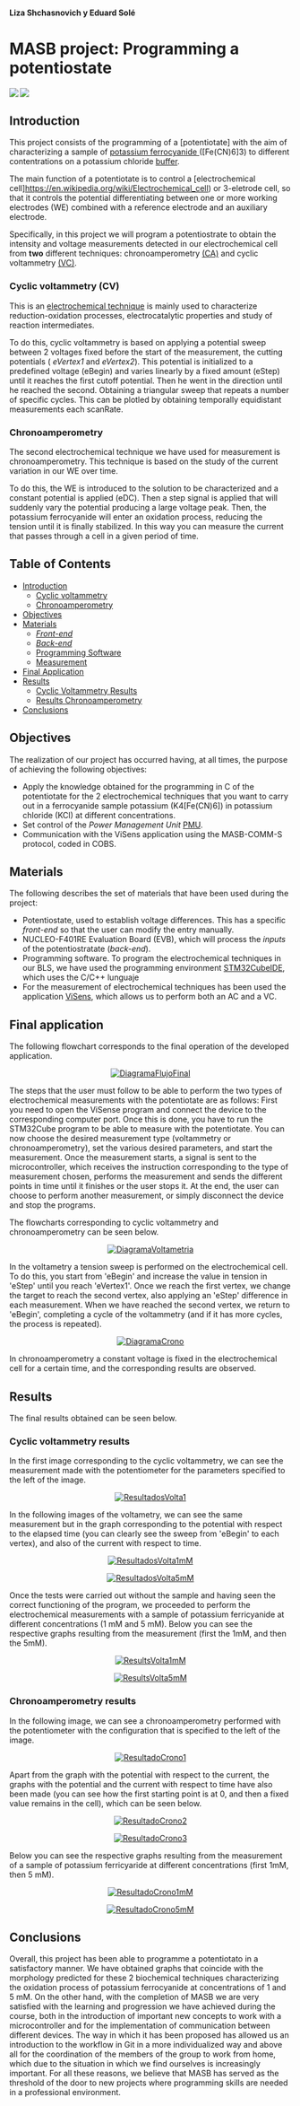 [//]: # (Contacto Linkedin:Liza https://www.linkedin.com/in/liza-s-97a01597, Edu https://www.linkedin.com/in/eduard-sol%C3%A9-galindo-07a1891ba/ )

#### Liza Shchasnovich y Eduard Solé

# **MASB project: Programming a potentiostate**

<img align="left" src="https://img.shields.io/badge/Project-Potentiostate-yellow"><img align="left" src="https://img.shields.io/badge/Environment-STM32CubeIDE-blue"></br>


## **Introduction**

This project consists of the programming of a [potentiotate] with the aim of characterizing a sample of [potassium ferrocyanide ](https://en.wikipedia.org/wiki/Potassium_ferricyanide)([Fe(CN)6]3) to different contentrations on a potassium chloride [buffer](https://chem.libretexts.org/Bookshelves/Physical_and_Theoretical_Chemistry_Textbook_Maps/Supplemental_Modules_(Physical_and_Theoretical_Chemistry)/Acids_and_Bases/Buffers).

The main function of a potentiotate is to control a [electrochemical cell]https://en.wikipedia.org/wiki/Electrochemical_cell) or 3-eletrode cell, so that it controls the potential differentiating between one or more working electrodes (WE) combined with a reference electrode and an auxiliary electrode.

Specifically, in this project we will program a potentiostrate to obtain the intensity and voltage measurements detected in our electrochemical cell from **two** different techniques: chronoamperometry [(CA)](#CA) and cyclic voltammetry [(VC)](#CV).

### **Cyclic voltammetry (CV)**

This is an [electrochemical technique](https://chem.libretexts.org/Bookshelves/Analytical_Chemistry/Supplemental_Modules_(Analytical_Chemistry)/Instrumental_Analysis/Cyclic_Voltammetry) is mainly used to characterize reduction-oxidation processes, electrocatalytic properties and study of reaction intermediates.

To do this, cyclic voltammetry is based on applying a potential sweep between 2 voltages fixed before the start of the measurement, the cutting potentials ( _eVertex1_ and _eVertex2_). This potential is initialized to a predefined voltage (eBegin) and varies linearly by a fixed amount (eStep) until it reaches the first cutoff potential. Then he went in the direction until he reached the second. Obtaining a triangular sweep that repeats a number of specific cycles. This can be plotled by obtaining temporally equidistant measurements each scanRate.

### **Chronoamperometry**

The second electrochemical technique we have used for measurement is chronoamperometry. This technique is based on the study of the current variation in our WE over time.

To do this, the WE is introduced to the solution to be characterized and a constant potential is applied (eDC). Then a step signal is applied that will suddenly vary the potential producing a large voltage peak. Then, the potassium ferrocyanide will enter an oxidation process, reducing the tension until it is finally stabilized. In this way you can measure the current that passes through a cell in a given period of time.



## **Table of Contents**

- [Introduction](#este-project-consists)
  - [Cyclic voltammetry](#voltametria-cyclical)
  - [Chronoamperometry](#cronoamperometria)
- [Objectives](#objetivos)
- [Materials](#materiales)
  - [_Front-end_](#front-end)
  - [_Back-end_](#back-end)
  - [Programming Software](#stm32cubeide)
  - [Measurement](#visens)
- [Final Application](#aplicación-final)
- [Results](#resultados)
  - [Cyclic Voltammetry Results](#resultados-voltametria-ciclica)
  - [Results Chronoamperometry](#resultados-chronoamperometry)
- [Conclusions](#conclusiones)



## **Objectives**

The realization of our project has occurred having, at all times, the purpose of achieving the following objectives:

- Apply the knowledge obtained for the programming in C of the potentiotate for the 2 electrochemical techniques that you want to carry out in a ferrocyanide sample
potassium (K4[Fe(CN)6]) in potassium chloride (KCl) at different concentrations.
- Set control of the _Power Management Unit_ [PMU](#PMU).
- Communication with the ViSens application using the MASB-COMM-S protocol, coded in COBS.



## **Materials**

The following describes the set of materials that have been used during the project:

- Potentiostate, used to establish voltage differences. This has a specific _front-end_ so that the user can modify the entry manually.
- NUCLEO-F401RE Evaluation Board (EVB), which will process the _inputs_ of the potentiostratate (_back-end_).
- Programming software. To program the electrochemical techniques in our BLS, we have used the programming environment [STM32CubeIDE](https://www.st.com/en/development-tools/stm32cubeide.html), which uses the C/C++ lunguaje
- For the measurement of electrochemical techniques has been used the application [ViSens](https://github.com/Albert-Alvarez/viSens-S/releases/tag/v0.2.0), which allows us to perform both an AC and a VC.

## **Final application**


The following flowchart corresponds to the final operation of the developed application.

<p align="center">
<a href="Docs/assets/FlujoFinal.png">
<img src="Docs/assets/FlujoFinal.png" alt="DiagramaFlujoFinal" />
</a>
</p>


The steps that the user must follow to be able to perform the two types of electrochemical measurements with the potentiotate are as follows:
First you need to open the ViSense program and connect the device to the corresponding computer port.
Once this is done, you have to run the STM32Cube program to be able to measure with the potentiotate.
You can now choose the desired measurement type (voltammetry or chronoamperometry), set the various desired parameters, and start the measurement.
Once the measurement starts, a signal is sent to the microcontroller, which receives the instruction corresponding to the type of measurement chosen, performs the measurement and sends the different points in time until it finishes or the user stops it. At the end, the user can choose to perform another measurement, or simply disconnect the device and stop the programs.

The flowcharts corresponding to cyclic voltammetry and chronoamperometry can be seen below.

<p align="center">
<a href="https://github.com/Biomedical-Electronics/masb-pot-s-gg/tree/master/Docs/assets/Volta.png">
<img src="https://github.com/Biomedical-Electronics/masb-pot-s-gg/tree/master/Docs/assets/Volta.png" alt="DiagramaVoltametria" />
</a>
</p>


In the voltametry a tension sweep is performed on the electrochemical cell. To do this, you start from 'eBegin' and increase the value in tension in 'eStep' until you reach 'eVertex1'. Once we reach the first vertex, we change the target to reach the second vertex, also applying an 'eStep' difference in each measurement. When we have reached the second vertex, we return to 'eBegin', completing a cycle of the voltammetry (and if it has more cycles, the process is repeated).
<p align="center">
<a href="https://github.com/Biomedical-Electronics/masb-pot-s-gg/tree/master/Docs/assets/Crono.png">
<img src="https://github.com/Biomedical-Electronics/masb-pot-s-gg/tree/master/Docs/assets/Crono.png" alt="DiagramaCrono" />
</a>
</p>


In chronoamperometry a constant voltage is fixed in the electrochemical cell for a certain time, and the corresponding results are observed.

## Results

The final results obtained can be seen below.

### **Cyclic voltammetry results**

In the first image corresponding to the cyclic voltammetry, we can see the measurement made with the potentiometer for the parameters specified to the left of the image.

<p align="center">
<a href="https://github.com/Biomedical-Electronics/masb-pot-s-gg/tree/master/Docs/assets/ResultadoVolta1.png">
<img src="https://github.com/Biomedical-Electronics/masb-pot-s-gg/tree/master/Docs/assets/ResultadoVolta1.png" alt="ResultadosVolta1" />
</a>
</p>


In the following images of the voltametry, we can see the same measurement but in the graph corresponding to the potential with respect to the elapsed time (you can clearly see the sweep from 'eBegin' to each vertex), and also of the current with respect to time.

<p align="center">
<a href="https://github.com/Biomedical-Electronics/masb-pot-s-gg/tree/master/Docs/assets/ResultadoVolta1mM.png">
<img src="https://github.com/Biomedical-Electronics/masb-pot-s-gg/tree/master/Docs/assets/ResultadoVolta1mM.png" alt="ResultadosVolta1mM" />
</a>
</p>

<p align="center">
<a href="https://github.com/Biomedical-Electronics/masb-pot-s-gg/tree/master/Docs/assets/ResultadoVolta5mM.png">
<img src="https://github.com/Biomedical-Electronics/masb-pot-s-gg/tree/master/Docs/assets/ResultadoVolta5mM.png" alt="ResultadosVolta5mM" />
</a>
</p>


Once the tests were carried out without the sample and having seen the correct functioning of the program, we proceeded to perform the electrochemical measurements with a sample of potassium ferricyanide at different concentrations (1 mM and 5 mM). Below you can see the respective graphs resulting from the measurement (first the 1mM, and then the 5mM).

<p align="center">
<a href="https://github.com/Biomedical-Electronics/masb-pot-s-gg/tree/master/Docs/assets/ResultadoVolta1mM.png">
<img src="https://github.com/Biomedical-Electronics/masb-pot-s-gg/tree/master/Docs/assets/ResultadoVolta1mM.png" alt="ResultsVolta1mM" />
</a>
</p>


<p align="center">
<a href="https://github.com/Biomedical-Electronics/masb-pot-s-gg/tree/master/Docs/assets/ResultadoVolta5mM.png">
<img src="https://github.com/Biomedical-Electronics/masb-pot-s-gg/tree/master/Docs/assets/ResultadoVolta5mM.png" alt="ResultsVolta5mM" />
</a>
</p>


### **Chronoamperometry results**

In the following image, we can see a chronoamperometry performed with the potentiometer with the configuration that is specified to the left of the image.

<p align="center">
<a href="https://github.com/Biomedical-Electronics/masb-pot-s-gg/tree/master/Docs/assets/ResultadoCrono1.png">
<img src="https://github.com/Biomedical-Electronics/masb-pot-s-gg/tree/master/Docs/assets/ResultadoCrono1.png" alt="ResultadoCrono1" />
</a>
</p>


Apart from the graph with the potential with respect to the current, the graphs with the potential and the current with respect to time have also been made (you can see how the first starting point is at 0, and then a fixed value remains in the cell), which can be seen below.

<p align="center">
<a href="https://github.com/Biomedical-Electronics/masb-pot-s-gg/tree/master/Docs/assets/ResultadoCrono2.png">
<img src="https://github.com/Biomedical-Electronics/masb-pot-s-gg/tree/master/Docs/assets/ResultadoCrono2.png" alt="ResultadoCrono2" />
</a>
</p>

<p align="center">
<a href="https://github.com/Biomedical-Electronics/masb-pot-s-gg/tree/master/Docs/assets/ResultadoCrono3.png">
<img src="https://github.com/Biomedical-Electronics/masb-pot-s-gg/tree/master/Docs/assets/ResultadoCrono3.png" alt="ResultadoCrono3" />
</a>
</p>

Below you can see the respective graphs resulting from the measurement of a sample of potassium ferricyaride at different concentrations (first 1mM, then 5 mM).

<p align="center">
<a href="https://github.com/Biomedical-Electronics/masb-pot-s-gg/tree/master/Docs/assets/ResultadoCrono1mM.png">
<img src="https://github.com/Biomedical-Electronics/masb-pot-s-gg/tree/master/Docs/assets/ResultadoCrono1mM.png" alt="ResultadoCrono1mM" />
</a>
</p>

<p align="center">
<a href="https://github.com/Biomedical-Electronics/masb-pot-s-gg/tree/master/Docs/assets/ResultadoCrono5mM.png">
<img src="https://github.com/Biomedical-Electronics/masb-pot-s-gg/tree/master/Docs/assets/ResultadoCrono5mM.png" alt="ResultadoCrono5mM" />
</a>
</p>


## **Conclusions**

Overall, this project has been able to programme a potentiotato in a satisfactory manner. We have obtained graphs that coincide with the morphology predicted for these 2 biochemical techniques characterizing the oxidation process of potassium ferrocyanide at concentrations of 1 and 5 mM.
On the other hand, with the completion of MASB we are very satisfied with the learning and progression we have achieved during the course, both in the introduction of important new concepts to work with a microcontroller and for the implementation of communication between different devices.
The way in which it has been proposed has allowed us an introduction to the workflow in Git in a more individualized way and above all for the coordination of the members of the group to work from home, which due to the situation in which we find ourselves is increasingly important.
For all these reasons, we believe that MASB has served as the threshold of the door to new projects where programming skills are needed in a professional environment.
